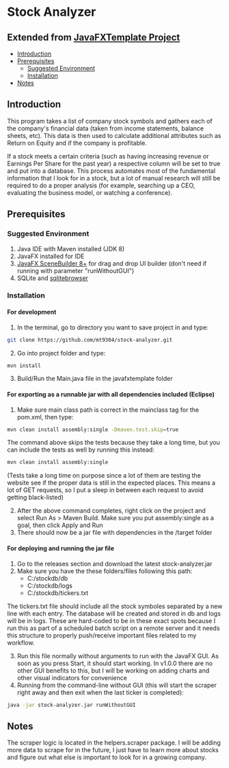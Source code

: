 # Stock Analyzer
## Extended from [JavaFXTemplate Project](https://github.com/mt9304/javafxtemplate)

- [Introduction](#introduction)
- [Prerequisites](#prerequisites)
  - [Suggested Environment](#suggested-environment)
  - [Installation](#installation)
- [Notes](#notes)

## Introduction

This program takes a list of company stock symbols and gathers each of the company's financial data (taken from income statements, balance sheets, etc). This data is then used to calculate additional attributes such as Return on Equity and if the company is profitable. 

If a stock meets a certain criteria (such as having increasing revenue or Earnings Per Share for the past year) a respective column will be set to true and put into a database. This process automates most of the fundamental information that I look for in a stock, but a lot of manual research will still be required to do a proper analysis (for example, searching up a CEO, evaluating the business model, or watching a conference). 

## Prerequisites

### Suggested Environment

1. Java IDE with Maven installed (JDK 8)
2. JavaFX installed for IDE
3. [JavaFX SceneBuilder 8+](http://gluonhq.com/products/scene-builder/) for drag and drop UI builder (don't need if running with parameter "runWithoutGUI")
4. SQLite and [sqlitebrowser](http://sqlitebrowser.org/)

### Installation

#### For development
1. In the terminal, go to directory you want to save project in and type: 
```bash
git clone https://github.com/mt9304/stock-analyzer.git
```
2. Go into project folder and type: 
```bash
mvn install
```
3. Build/Run the Main.java file in the javafxtemplate folder

#### For exporting as a runnable jar with all dependencies included (Eclipse)
1. Make sure main class path is correct in the mainclass tag for the pom.xml, then type: 
```bash
mvn clean install assembly:single -Dmaven.test.skip=true
```
The command above skips the tests because they take a long time, but you can include the tests as well by running this instead: 
```bash
mvn clean install assembly:single
```
(Tests take a long time on purpose since a lot of them are testing the website see if the proper data is still in the expected places. This means a lot of GET requests, so I put a sleep in between each request to avoid getting black-listed)

2. After the above command completes, right click on the project and select Run As > Maven Build. Make sure you put assembly:single as a goal, then click Apply and Run
3. There should now be a jar file with dependencies in the /target folder

#### For deploying and running the jar file
1. Go to the releases section and download the latest stock-analyzer.jar
2. Make sure you have the these folders/files following this path: 
	- C:/stockdb/db
	- C:/stockdb/logs
	- C:/stockdb/tickers.txt
	
The tickers.txt file should include all the stock symboles separated by a new line with each entry. The database will be created and stored in db and logs will be in logs. These are hard-coded to be in these exact spots because I run this as part of a scheduled batch script on a remote server and it needs this structure to properly push/receive important files related to my workflow. 

3. Run this file normally without arguments to run with the JavaFX GUI. As soon as you press Start, it should start working. In v1.0.0 there are no other GUI benefits to this, but I will be working on adding charts and other visual indicators for convenience
4. Running from the command-line without GUI (this will start the scraper right away and then exit when the last ticker is completed): 
```bash
java -jar stock-analyzer.jar runWithoutGUI
```

## Notes
The scraper logic is located in the helpers.scraper package. I will be adding more data to scrape for in the future, I just have to learn more about stocks and figure out what else is important to look for in a growing company. 